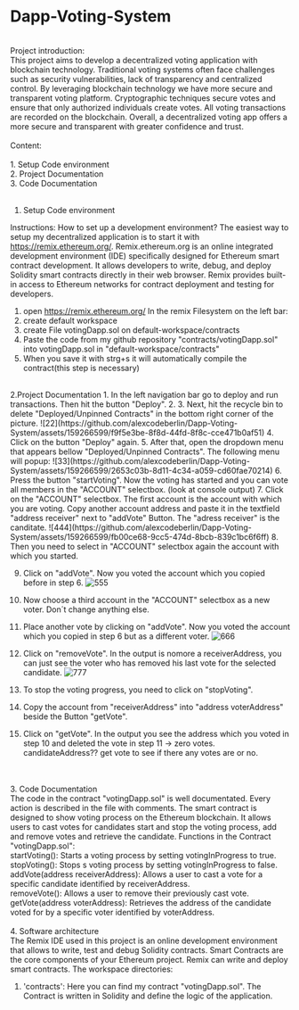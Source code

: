 # Dapp-Voting-System
<br> 
Project introduction:<br> 
This project aims to develop a decentralized voting application with blockchain technology. Traditional voting systems often face challenges such as security vulnerabilities, lack of transparency and centralized control. By leveraging blockchain technology we have more secure and transparent voting platform. Cryptographic techniques secure votes and ensure that only authorized individuals create votes. All voting transactions are recorded on the blockchain. Overall, a decentralized voting app offers a more secure and transparent with greater confidence and trust.
<br> <br>  
Content:<br> <br> 
1. Setup Code environment <br> 
2. Project Documentation <br> 
3. Code Documentation<br> 
<br> 

1. Setup Code environment<br> 

Instructions: How to set up a development environment?
The easiest way to setup my decentralized application is to start it with https://remix.ethereum.org/. Remix.ethereum.org is an online integrated development environment (IDE) specifically designed for Ethereum smart         contract development. It allows developers to write, debug, and deploy Solidity smart contracts directly in their web browser. Remix provides built-in access to Ethereum networks for contract deployment and testing for       developers.
1. open https://remix.ethereum.org/
      In the remix Filesystem on the left bar:
3. create default workspace
4. create File votingDapp.sol on default-workspace/contracts
5. Paste the code from my github repository "contracts/votingDapp.sol" into votingDapp.sol in "default-workspace/contracts"
6. When you save it with strg+s it will automatically compile the contract(this step is necessary)
<br> 
2.Project Documentation
1. In the left navigation bar go to deploy and run transactions. Then hit the button "Deploy".
2. 
3. Next, hit the recycle bin to delete "Deployed/Unpinned Contracts" in the bottom right corner of the picture.
![22](https://github.com/alexcodeberlin/Dapp-Voting-System/assets/159266599/f9f5e3be-8f8d-44fd-8f8c-cce471b0af51)
4. Click on the button "Deploy" again.
5. After that, open the dropdown menu that appears bellow "Deployed/Unpinned Contracts". The following menu will popup:
![33](https://github.com/alexcodeberlin/Dapp-Voting-System/assets/159266599/2653c03b-8d11-4c34-a059-cd60fae70214)
6. Press the button "startVoting". Now the voting has started and you can vote all members in the "ACCOUNT" selectbox. (look at console output)
7. Click on the "ACCOUNT" selectbox. The first account is the account with which you are voting. Copy another account address and paste it in the textfield "address receiver" next to "addVote" Button. The "adress receiver" is the canditate.  
![444](https://github.com/alexcodeberlin/Dapp-Voting-System/assets/159266599/fb00ce68-9cc5-474d-8bcb-839c1bc6f6ff)
8. Then you need to select in "ACCOUNT" selectbox again the account with which you started.

9. Click on "addVote". Now you voted the account which you copied before in step 6.
![555](https://github.com/alexcodeberlin/Dapp-Voting-System/assets/159266599/b4ea7f70-97af-479e-a5f5-dd34ea469a56)
10. Now choose a third account in the "ACCOUNT" selectbox as a new voter. Don´t change anything else.

11. Place another vote by clicking on "addVote". Now you voted the account which you copied in step 6 but as a different voter.
![666](https://github.com/alexcodeberlin/Dapp-Voting-System/assets/159266599/bbb1764a-f356-4e66-b272-34014eb9fb16)
12. Click on "removeVote". In the output is nomore a receiverAddress, you can just see the voter who has removed his last vote for the selected candidate.
![777](https://github.com/alexcodeberlin/Dapp-Voting-System/assets/159266599/f2766eb3-2bcb-4a7b-8991-0cb1869d7101)
13. To stop the voting progress, you need to click on "stopVoting".

14. Copy the account from "receiverAddress" into "address voterAddress" beside the Button "getVote".
    
15. Click on "getVote". In the output you see the address which you voted in step 10 and deleted the vote in step 11 -> zero votes. candidateAddress??
    get vote to see if there any votes are or no.

<br> <br> 
3. Code Documentation
<br> 
The code in the contract "votingDapp.sol" is well documentated. Every action is described in the file with comments. The smart contract is designed to show voting process on the Ethereum blockchain. It allows users to cast votes for candidates start and stop the voting process, add and remove votes and retrieve the candidate. 
Functions in the Contract "votingDapp.sol": <br> 
startVoting(): Starts a voting process by setting votingInProgress to true. <br> 
stopVoting(): Stops s voting process by setting votingInProgress to false.  <br> 
addVote(address receiverAddress): Allows a user to cast a vote for a specific candidate identified by receiverAddress. <br> 
removeVote(): Allows a user to remove their previously cast vote. <br> 
getVote(address voterAddress): Retrieves the address of the candidate voted for by a specific voter identified by voterAddress.
 <br> 
<br> 
4. Software architecture
<br> 
The Remix IDE used in this project is an online development environment that allows to write, test and debug Solidity contracts. Smart Contracts are the core components of your Ethereum project. Remix can write and deploy smart contracts. 
The workspace directories:
1. 'contracts': Here you can find my contract "votingDapp.sol".
   The Contract is written in Solidity and define the logic of the application.
   





